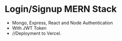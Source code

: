 # Login/Signup MERN Stack
- Mongo, Express, React and Node Authentication 
- With JWT Token 
- //Deployment to Vercel.